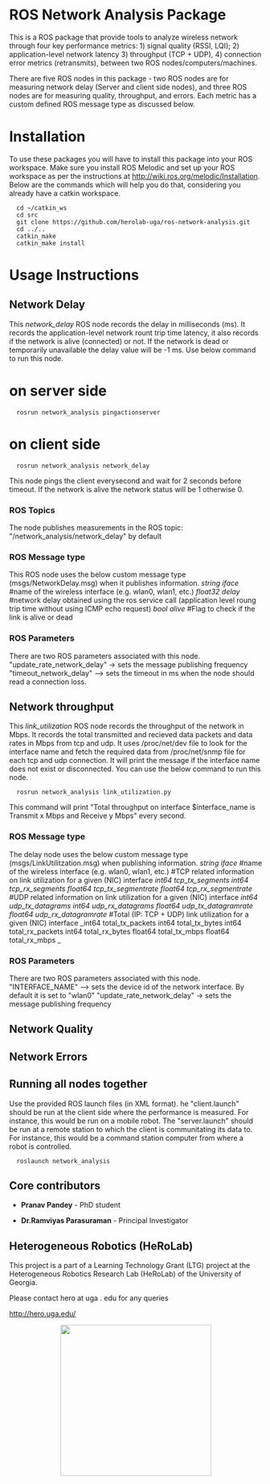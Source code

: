 # ROS Network Analysis Package
This is a ROS package that provide tools to analyze wireless network through four key performance metrics: 1) signal quality (RSSI, LQI); 2) application-level network latency 3) throughput (TCP + UDP), 4) connection error metrics (retransmits), between two ROS nodes/computers/machines.

There are five ROS nodes in this package - two ROS nodes are for measuring network delay (Server and client side nodes), and three ROS nodes are for measuring quality, throughput, and errors. Each metric has a custom defined ROS message type as discussed below.

# Installation
To use these packages you will have to install this package into your ROS workspace. Make sure you install ROS Melodic and set up your ROS workspace as per the instructions at http://wiki.ros.org/melodic/Installation.  Below are the commands which will help you do that, considering you already have a catkin workspace.
```
  cd ~/catkin_ws
  cd src
  git clone https://github.com/herolab-uga/ros-network-analysis.git
  cd ../..
  catkin_make
  catkin_make install
```
# Usage Instructions

## Network Delay 
This _network_delay_ ROS node records the delay in milliseconds (ms). It records the application-level network rount trip time latency, it also records if the network is alive (connected) or not. If the network is dead or temporarily unavailable the delay value will be -1 ms. Use below command to run this node.

# on server side
```
  rosrun network_analysis pingactionserver
```
# on client side

```
  rosrun network_analysis network_delay
```
This node pings the client everysecond and wait for 2 seconds before timeout. If the network is alive the network status will be 1 otherwise 0.

### ROS Topics
The node publishes measurements in the ROS topic: "/network_analysis/network_delay" by default

### ROS Message type
This ROS node uses the below custom message type (msgs/NetworkDelay.msg) when it publishes information.
_string iface_ #name of the wireless interface (e.g. wlan0, wlan1, etc.)
_float32 delay_ #network delay obtained using the ros service call (application level roung trip time without using ICMP echo request)
_bool alive_ #Flag to check if the link is alive or dead

### ROS Parameters
There are two ROS parameters associated with this node. 
"update_rate_network_delay" -> sets the message publishing frequency
"timeout_network_delay" --> sets the timeout in ms when the node should read a connection loss.

## Network throughput
This _link_utilization_ ROS node records the throughput of the network in Mbps. It records the total transmitted and recieved data packets and data rates in Mbps from tcp and udp. It uses /proc/net/dev file to look for the interface name and fetch the required data from /proc/net/snmp file for each tcp and udp connection. It will print the message if the interface name does not exist or disconnected. You can use the below command to run this node.

```
  rosrun network_analysis link_utilization.py
```
This command will print "Total throughput on interface $interface_name is Transmit x Mbps and Receive y Mbps" every second.


### ROS Message type
The delay node uses the below custom message type (msgs/LinkUtilitzation.msg) when publishing information.
_string iface_ #name of the wireless interface (e.g. wlan0, wlan1, etc.)
#TCP related information on link utilization for a given (NIC) interface
_int64 tcp_tx_segments_
_int64 tcp_rx_segments
float64 tcp_tx_segmentrate
float64 tcp_rx_segmentrate_
#UDP related information on link utilization for a given (NIC) interface
_int64 udp_tx_datagrams
int64 udp_rx_datagrams
float64 udp_tx_datagramrate
float64 udp_rx_datagramrate_
#Total (IP: TCP + UDP) link utilization for a given (NIC) interface
_int64 total_tx_packets
int64 total_tx_bytes
int64 total_rx_packets
int64 total_rx_bytes
float64 total_tx_mbps
float64 total_rx_mbps
_

### ROS Parameters
There are two ROS parameters associated with this node. 
"INTERFACE_NAME" --> sets the device id of the network interface. By default it is set to "wlan0"
"update_rate_network_delay" -> sets the message publishing frequency


## Network Quality



## Network Errors



## Running all nodes together

Use the provided ROS launch files (in XML format). 
he "client.launch" should be run at the client side where the performance is measured. For instance, this would be run on a mobile robot. 
The "server.launch" should be run at a remote station to which the client is communitating its data to. For instance, this would be a command station computer from where a robot is controlled.

```
  roslaunch network_analysis
```



## Core contributors

* **Pranav Pandey** - PhD student

* **Dr.Ramviyas Parasuraman** - Principal Investigator


## Heterogeneous Robotics (HeRoLab)

This project is a part of a Learning Technology Grant (LTG) project at the Heterogeneous Robotics Research Lab (HeRoLab) of the University of Georgia.

Please contact hero at uga . edu for any queries

http://hero.uga.edu/

<p align="center">
<img src="http://hero.uga.edu/wp-content/uploads/2021/04/herolab_newlogo_whitebg.png" width="300">
</p>


